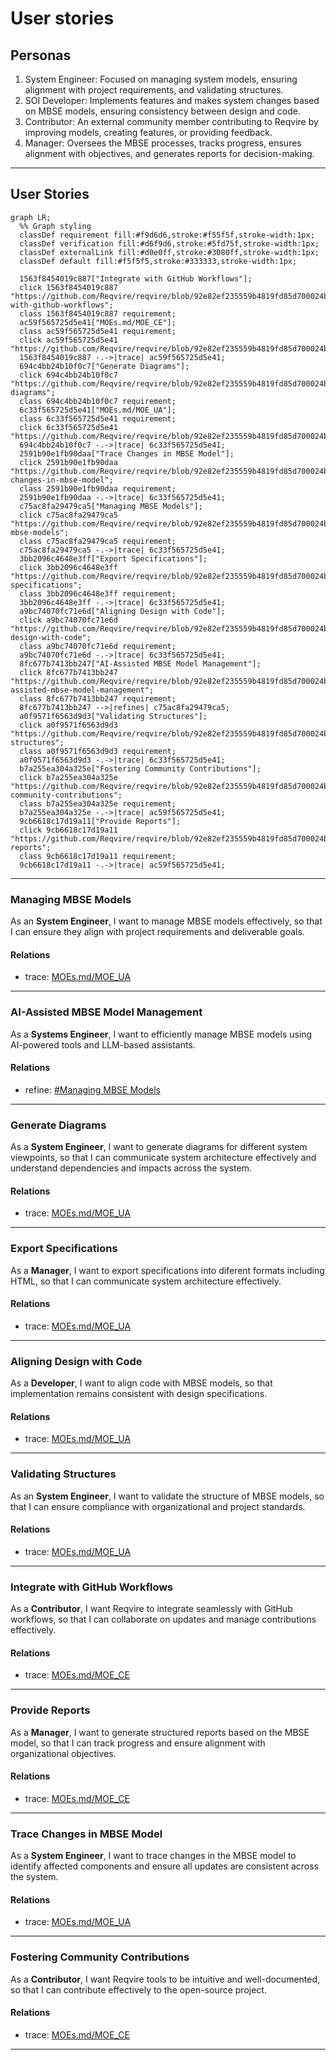 # User stories

## Personas
1. System Engineer: Focused on managing system models, ensuring alignment with project requirements, and validating structures.  
2. SOI Developer: Implements features and makes system changes based on MBSE models, ensuring consistency between design and code.  
3. Contributor: An external community member contributing to Reqvire by improving models, creating features, or providing feedback.  
4. Manager: Oversees the MBSE processes, tracks progress, ensures alignment with objectives, and generates reports for decision-making.  

---

## User Stories
```mermaid
graph LR;
  %% Graph styling
  classDef requirement fill:#f9d6d6,stroke:#f55f5f,stroke-width:1px;
  classDef verification fill:#d6f9d6,stroke:#5fd75f,stroke-width:1px;
  classDef externalLink fill:#d0e0ff,stroke:#3080ff,stroke-width:1px;
  classDef default fill:#f5f5f5,stroke:#333333,stroke-width:1px;

  1563f8454019c887["Integrate with GitHub Workflows"];
  click 1563f8454019c887 "https://github.com/Reqvire/reqvire/blob/92e82ef235559b4819fd85d700024b79b452d8e3/specifications/UserStories.md#integrate-with-github-workflows";
  class 1563f8454019c887 requirement;
  ac59f565725d5e41["MOEs.md/MOE_CE"];
  class ac59f565725d5e41 requirement;
  click ac59f565725d5e41 "https://github.com/Reqvire/reqvire/blob/92e82ef235559b4819fd85d700024b79b452d8e3/specifications/MOEs.md#moe_ce";
  1563f8454019c887 -.->|trace| ac59f565725d5e41;
  694c4bb24b10f0c7["Generate Diagrams"];
  click 694c4bb24b10f0c7 "https://github.com/Reqvire/reqvire/blob/92e82ef235559b4819fd85d700024b79b452d8e3/specifications/UserStories.md#generate-diagrams";
  class 694c4bb24b10f0c7 requirement;
  6c33f565725d5e41["MOEs.md/MOE_UA"];
  class 6c33f565725d5e41 requirement;
  click 6c33f565725d5e41 "https://github.com/Reqvire/reqvire/blob/92e82ef235559b4819fd85d700024b79b452d8e3/specifications/MOEs.md#moe_ua";
  694c4bb24b10f0c7 -.->|trace| 6c33f565725d5e41;
  2591b90e1fb90daa["Trace Changes in MBSE Model"];
  click 2591b90e1fb90daa "https://github.com/Reqvire/reqvire/blob/92e82ef235559b4819fd85d700024b79b452d8e3/specifications/UserStories.md#trace-changes-in-mbse-model";
  class 2591b90e1fb90daa requirement;
  2591b90e1fb90daa -.->|trace| 6c33f565725d5e41;
  c75ac8fa29479ca5["Managing MBSE Models"];
  click c75ac8fa29479ca5 "https://github.com/Reqvire/reqvire/blob/92e82ef235559b4819fd85d700024b79b452d8e3/specifications/UserStories.md#managing-mbse-models";
  class c75ac8fa29479ca5 requirement;
  c75ac8fa29479ca5 -.->|trace| 6c33f565725d5e41;
  3bb2096c4648e3ff["Export Specifications"];
  click 3bb2096c4648e3ff "https://github.com/Reqvire/reqvire/blob/92e82ef235559b4819fd85d700024b79b452d8e3/specifications/UserStories.md#export-specifications";
  class 3bb2096c4648e3ff requirement;
  3bb2096c4648e3ff -.->|trace| 6c33f565725d5e41;
  a9bc74070fc71e6d["Aligning Design with Code"];
  click a9bc74070fc71e6d "https://github.com/Reqvire/reqvire/blob/92e82ef235559b4819fd85d700024b79b452d8e3/specifications/UserStories.md#aligning-design-with-code";
  class a9bc74070fc71e6d requirement;
  a9bc74070fc71e6d -.->|trace| 6c33f565725d5e41;
  8fc677b7413bb247["AI-Assisted MBSE Model Management"];
  click 8fc677b7413bb247 "https://github.com/Reqvire/reqvire/blob/92e82ef235559b4819fd85d700024b79b452d8e3/specifications/UserStories.md#ai-assisted-mbse-model-management";
  class 8fc677b7413bb247 requirement;
  8fc677b7413bb247 -->|refines| c75ac8fa29479ca5;
  a0f9571f6563d9d3["Validating Structures"];
  click a0f9571f6563d9d3 "https://github.com/Reqvire/reqvire/blob/92e82ef235559b4819fd85d700024b79b452d8e3/specifications/UserStories.md#validating-structures";
  class a0f9571f6563d9d3 requirement;
  a0f9571f6563d9d3 -.->|trace| 6c33f565725d5e41;
  b7a255ea304a325e["Fostering Community Contributions"];
  click b7a255ea304a325e "https://github.com/Reqvire/reqvire/blob/92e82ef235559b4819fd85d700024b79b452d8e3/specifications/UserStories.md#fostering-community-contributions";
  class b7a255ea304a325e requirement;
  b7a255ea304a325e -.->|trace| ac59f565725d5e41;
  9cb6618c17d19a11["Provide Reports"];
  click 9cb6618c17d19a11 "https://github.com/Reqvire/reqvire/blob/92e82ef235559b4819fd85d700024b79b452d8e3/specifications/UserStories.md#provide-reports";
  class 9cb6618c17d19a11 requirement;
  9cb6618c17d19a11 -.->|trace| ac59f565725d5e41;
```

---

### Managing MBSE Models

As an **System Engineer**, I want to manage MBSE models effectively, so that I can ensure they align with project requirements and deliverable goals.

#### Relations
  * trace: [MOEs.md/MOE_UA](MOEs.md#moe_ua)

---

### AI-Assisted MBSE Model Management

As a **Systems Engineer**, I want to efficiently manage MBSE models using AI-powered tools and LLM-based assistants.

#### Relations
  * refine: [#Managing MBSE Models](#managing-mbse-models)

---

### Generate Diagrams
As a **System Engineer**, I want to generate diagrams for different system viewpoints, so that I can communicate system architecture effectively and understand dependencies and impacts across the system.

#### Relations
  * trace: [MOEs.md/MOE_UA](MOEs.md#moe_ua)

---

### Export Specifications
As a **Manager**, I want to export specifications into diferent formats including HTML, so that I can communicate system architecture effectively.

#### Relations
  * trace: [MOEs.md/MOE_UA](MOEs.md#moe_ua)

---

### Aligning Design with Code
As a **Developer**, I want to align code with MBSE models, so that implementation remains consistent with design specifications.

#### Relations
  * trace: [MOEs.md/MOE_UA](MOEs.md#moe_ua)

---

### Validating Structures
As an **System Engineer**, I want to validate the structure of MBSE models, so that I can ensure compliance with organizational and project standards.

#### Relations
  * trace: [MOEs.md/MOE_UA](MOEs.md#moe_ua)

---

### Integrate with GitHub Workflows
As a **Contributor**, I want Reqvire to integrate seamlessly with GitHub workflows, so that I can collaborate on updates and manage contributions effectively.

#### Relations
  * trace: [MOEs.md/MOE_CE](MOEs.md#moe_ce)

---

### Provide Reports
As a **Manager**, I want to generate structured reports based on the MBSE model, so that I can track progress and ensure alignment with organizational objectives.

#### Relations
  * trace: [MOEs.md/MOE_CE](MOEs.md#moe_ce)

---

### Trace Changes in MBSE Model
As a **System Engineer**, I want to trace changes in the MBSE model to identify affected components and ensure all updates are consistent across the system.

#### Relations
  * trace: [MOEs.md/MOE_UA](MOEs.md#moe_ua)

---

### Fostering Community Contributions
As a **Contributor**, I want Reqvire tools to be intuitive and well-documented, so that I can contribute effectively to the open-source project.

#### Relations
  * trace: [MOEs.md/MOE_CE](MOEs.md#moe_ce)

---